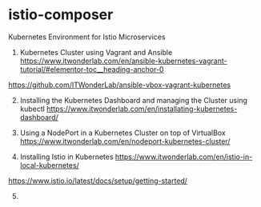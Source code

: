 # istio-composer
Kubernetes Environment for Istio Microservices

1. Kubernetes Cluster using Vagrant and Ansible
https://www.itwonderlab.com/en/ansible-kubernetes-vagrant-tutorial/#elementor-toc__heading-anchor-0

https://github.com/ITWonderLab/ansible-vbox-vagrant-kubernetes

2. Installing the Kubernetes Dashboard and managing the Cluster using kubectl
https://www.itwonderlab.com/en/installating-kubernetes-dashboard/

3. Using a NodePort in a Kubernetes Cluster on top of VirtualBox
https://www.itwonderlab.com/en/nodeport-kubernetes-cluster/

4. Installing Istio in Kubernetes
https://www.itwonderlab.com/en/istio-in-local-kubernetes/

https://www.istio.io/latest/docs/setup/getting-started/

5.
